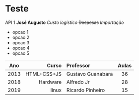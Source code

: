 # Teste
API 1
**José Augusto**
*Custo logistico*
~~Despesas~~
_*Importação*_
* opcao 1
* opcao 2
* opcao 3
* opcao 4
*  opcao 5


Ano| Curso | Professor | Aulas
:---: | ---:| :--- | :---:
2013 | HTML+CSS+JS | Gustavo Guanabara | 36
2018 | Hardware  | Alfredo  Jr | 28
2019 | linux | Ricardo Pinheiro | 15
